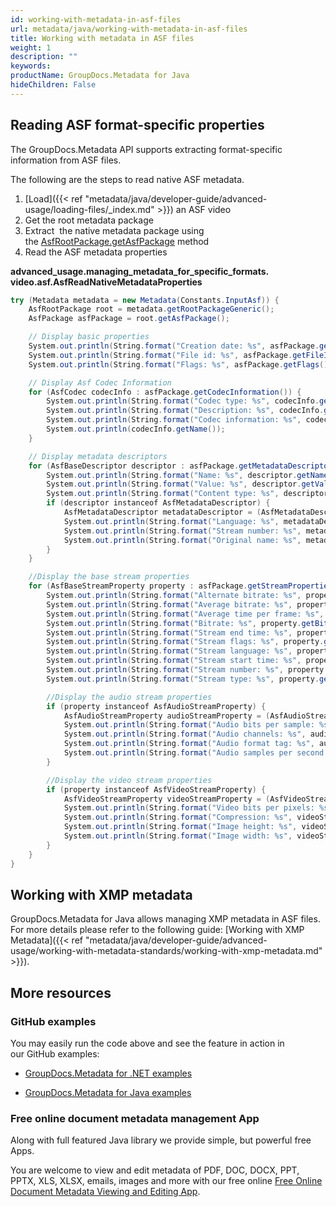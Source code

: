 ```yaml
---
id: working-with-metadata-in-asf-files
url: metadata/java/working-with-metadata-in-asf-files
title: Working with metadata in ASF files
weight: 1
description: ""
keywords: 
productName: GroupDocs.Metadata for Java
hideChildren: False
---
```

## Reading ASF format-specific properties

The GroupDocs.Metadata API supports extracting format-specific information from ASF files.

The following are the steps to read native ASF metadata.

1.  [Load]({{< ref "metadata/java/developer-guide/advanced-usage/loading-files/_index.md" >}}) an ASF video
2.  Get the root metadata package
3.  Extract  the native metadata package using the [AsfRootPackage.getAsfPackage](https://reference.groupdocs.com/metadata/java/com.groupdocs.metadata.core/AsfRootPackage#getAsfPackage()) method
4.  Read the ASF metadata properties

**advanced\_usage.managing\_metadata\_for\_specific\_formats.<WBR>video.asf.AsfReadNativeMetadataProperties**

```csharp
try (Metadata metadata = new Metadata(Constants.InputAsf)) {
	AsfRootPackage root = metadata.getRootPackageGeneric();
	AsfPackage asfPackage = root.getAsfPackage();

	// Display basic properties
	System.out.println(String.format("Creation date: %s", asfPackage.getCreationDate()));
	System.out.println(String.format("File id: %s", asfPackage.getFileID()));
	System.out.println(String.format("Flags: %s", asfPackage.getFlags()));

	// Display Asf Codec Information
	for (AsfCodec codecInfo : asfPackage.getCodecInformation()) {
		System.out.println(String.format("Codec type: %s", codecInfo.getCodecType()));
		System.out.println(String.format("Description: %s", codecInfo.getDescription()));
		System.out.println(String.format("Codec information: %s", codecInfo.getInformation()));
		System.out.println(codecInfo.getName());
	}

	// Display metadata descriptors
	for (AsfBaseDescriptor descriptor : asfPackage.getMetadataDescriptors()) {
		System.out.println(String.format("Name: %s", descriptor.getName()));
		System.out.println(String.format("Value: %s", descriptor.getValue()));
		System.out.println(String.format("Content type: %s", descriptor.getAsfContentType()));
		if (descriptor instanceof AsfMetadataDescriptor) {
			AsfMetadataDescriptor metadataDescriptor = (AsfMetadataDescriptor) descriptor;
			System.out.println(String.format("Language: %s", metadataDescriptor.getLanguage()));
			System.out.println(String.format("Stream number: %s", metadataDescriptor.getStreamNumber()));
			System.out.println(String.format("Original name: %s", metadataDescriptor.getOriginalName()));
		}
	}

	//Display the base stream properties
	for (AsfBaseStreamProperty property : asfPackage.getStreamProperties()) {
		System.out.println(String.format("Alternate bitrate: %s", property.getAlternateBitrate()));
		System.out.println(String.format("Average bitrate: %s", property.getAverageBitrate()));
		System.out.println(String.format("Average time per frame: %s", property.getAverageTimePerFrame()));
		System.out.println(String.format("Bitrate: %s", property.getBitrate()));
		System.out.println(String.format("Stream end time: %s", property.getEndTime()));
		System.out.println(String.format("Stream flags: %s", property.getFlags()));
		System.out.println(String.format("Stream language: %s", property.getLanguage()));
		System.out.println(String.format("Stream start time: %s", property.getStartTime()));
		System.out.println(String.format("Stream number: %s", property.getStreamNumber()));
		System.out.println(String.format("Stream type: %s", property.getStreamType()));

		//Display the audio stream properties
		if (property instanceof AsfAudioStreamProperty) {
			AsfAudioStreamProperty audioStreamProperty = (AsfAudioStreamProperty) property;
			System.out.println(String.format("Audio bits per sample: %s", audioStreamProperty.getBitsPerSample()));
			System.out.println(String.format("Audio channels: %s", audioStreamProperty.getChannels()));
			System.out.println(String.format("Audio format tag: %s", audioStreamProperty.getFormatTag()));
			System.out.println(String.format("Audio samples per second: %s", audioStreamProperty.getSamplesPerSecond()));
		}

		//Display the video stream properties
		if (property instanceof AsfVideoStreamProperty) {
			AsfVideoStreamProperty videoStreamProperty = (AsfVideoStreamProperty) property;
			System.out.println(String.format("Video bits per pixels: %s", videoStreamProperty.getBitsPerPixels()));
			System.out.println(String.format("Compression: %s", videoStreamProperty.getCompression()));
			System.out.println(String.format("Image height: %s", videoStreamProperty.getImageHeight()));
			System.out.println(String.format("Image width: %s", videoStreamProperty.getImageWidth()));
		}
	}
}
```

## Working with XMP metadata

GroupDocs.Metadata for Java allows managing XMP metadata in ASF files. For more details please refer to the following guide: [Working with XMP Metadata]({{< ref "metadata/java/developer-guide/advanced-usage/working-with-metadata-standards/working-with-xmp-metadata.md" >}}).

## More resources

### GitHub examples

You may easily run the code above and see the feature in action in our GitHub examples:

*   [GroupDocs.Metadata for .NET examples](https://github.com/groupdocs-metadata/GroupDocs.Metadata-for-.NET)
    
*   [GroupDocs.Metadata for Java examples](https://github.com/groupdocs-metadata/GroupDocs.Metadata-for-Java)
    

### Free online document metadata management App

Along with full featured Java library we provide simple, but powerful free Apps.

You are welcome to view and edit metadata of PDF, DOC, DOCX, PPT, PPTX, XLS, XLSX, emails, images and more with our free online [Free Online Document Metadata Viewing and Editing App](https://products.groupdocs.app/metadata).
